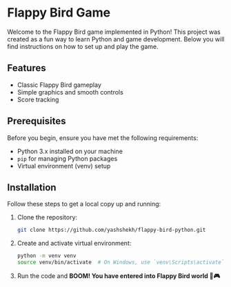 # Flappy Bird Game

Welcome to the Flappy Bird game implemented in Python! This project was created as a fun way to learn Python and game development. Below you will find instructions on how to set up and play the game.

## Features
- Classic Flappy Bird gameplay
- Simple graphics and smooth controls
- Score tracking

## Prerequisites

Before you begin, ensure you have met the following requirements:

- Python 3.x installed on your machine
- `pip` for managing Python packages
- Virtual environment (venv) setup

## Installation

Follow these steps to get a local copy up and running:

1. Clone the repository:
   ```bash
   git clone https://github.com/yashshekh/flappy-bird-python.git
   
2. Create and activate virtual environment:
   ```bash
   python -m venv venv
   source venv/bin/activate  # On Windows, use `venv\Scripts\activate`
   
3. Run the code and **BOOM! You have entered into Flappy Bird world 🚀🎮**
    
